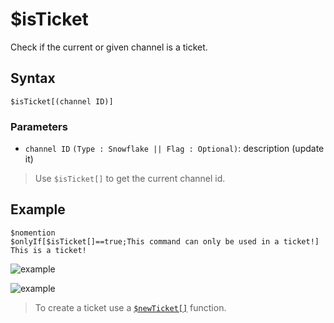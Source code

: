 # $isTicket
Check if the current or given channel is a ticket.

## Syntax
```
$isTicket[(channel ID)]
```
### Parameters
- `channel ID` `(Type : Snowflake || Flag : Optional)`: description (update it)
> Use `$isTicket[]` to get the current channel id.

## Example
```
$nomention
$onlyIf[$isTicket[]==true;This command can only be used in a ticket!]
This is a ticket!
```
![example](https://user-images.githubusercontent.com/113303649/212466758-7a11f906-f356-438d-8f64-0977c28b5a3c.png)

![example](https://user-images.githubusercontent.com/113303649/212466712-3e8d1768-af20-4ea3-9402-8668ae8d9ccc.png)
> To create a ticket use a [`$newTicket[]`](./newTicket.md) function.
